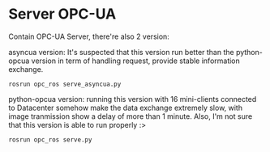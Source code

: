 # Server OPC-UA

Contain OPC-UA Server, there're also 2 version:

asyncua version: It's suspected that this version run better than the python-opcua version in term of handling request, provide stable information exchange.

`rosrun opc_ros serve_asyncua.py`

python-opcua version: running this version with 16 mini-clients connected to Datacenter somehow make the data exchange extremely slow, with image tranmission show a delay of more than 1 minute. Also, I'm not sure that this version is able to run properly :>

`rosrun opc_ros serve.py`